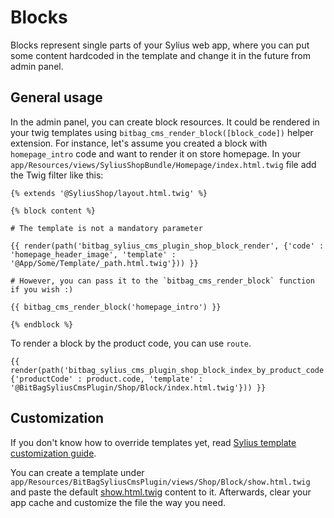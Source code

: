 # Blocks

Blocks represent single parts of your Sylius web app, where you can put some content hardcoded in the 
template and change it in the future from admin panel.

## General usage 

In the admin panel, you can create block resources. It could be rendered in your twig templates using `bitbag_cms_render_block([block_code])` helper extension.
For instance, let's assume you created a block with `homepage_intro` code and want to render it on store homepage.
In your `app/Resources/views/SyliusShopBundle/Homepage/index.html.twig` file add the Twig filter like this:

```twig
{% extends '@SyliusShop/layout.html.twig' %}

{% block content %}

# The template is not a mandatory parameter

{{ render(path('bitbag_sylius_cms_plugin_shop_block_render', {'code' : 'homepage_header_image', 'template' : '@App/Some/Template/_path.html.twig'})) }}

# However, you can pass it to the `bitbag_cms_render_block` function if you wish :)

{{ bitbag_cms_render_block('homepage_intro') }}

{% endblock %}
```

To render a block by the product code, you can use `route`.

```twig
{{ render(path('bitbag_sylius_cms_plugin_shop_block_index_by_product_code', {'productCode' : product.code, 'template' : '@BitBagSyliusCmsPlugin/Shop/Block/index.html.twig'})) }}
```

## Customization

If you don't know how to override templates yet, 
read [Sylius template customization guide](http://docs.sylius.org/en/latest/customization/template.html).

You can create a template under `app/Resources/BitBagSyliusCmsPlugin/views/Shop/Block/show.html.twig` and paste the default 
[show.html.twig](../src/Resources/views/Shop/Block/show.html.twig) content to it. Afterwards, clear your app cache 
and customize the file the way you need.
